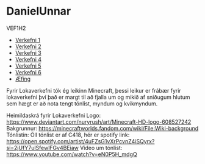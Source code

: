 # DanielUnnar
VEF1H2
* [Verkefni 1](Verkefni1)
* [Verkefni 2](Verkefni2)
* [Verkefni 3](Verkefni3)
* [Verkefni 4](Verkefni4)
* [Verkefni 5](Verkefni5)
* [Verkefni 6](Verkefni6)
* [Æfing](Æfing)

Fyrir Lokaverkefni tók ég leikinn Minecraft, þessi leikur er frábær fyrir lokaverkefni því það er margt til að fjalla um og mikið af sniðugum hlutum sem hægt er að nota tengt tónlist, myndum og kvikmyndum.

Heimildaskrá fyrir Lokaverkefni
Logo: https://www.deviantart.com/nuryrush/art/Minecraft-HD-logo-608527242
Bakgrunnur: https://minecraftworlds.fandom.com/wiki/File:Wiki-background
Tónlistin: Öll tónlist er af C418, hér er spotify link: https://open.spotify.com/artist/4uFZsG1vXrPcvnZ4iSQyrx?si=2jUfY7ulSfewlFGv4BEiaw
Video um tónlist: https://www.youtube.com/watch?v=eN0P5H_mdgQ
